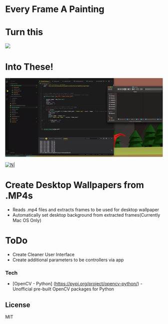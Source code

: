 
# Every Frame A Painting

# Turn this
![](CompressedSpideySwing.gif)

# Into These!
![](demo.gif)


[![N|](https://www.python.org/static/community_logos/python-logo.png)](https://www.python.org/)



# Create Desktop Wallpapers from .MP4s

  - Reads .mp4 files and extracts frames to be used for desktop wallpaper
  - Automatically set desktop background from extracted frames(Currently Mac OS Only) 
 

# ToDo
  - Create Cleaner User Interface
  - Create additional parameters to be controllers via app
  

### Tech
* [OpenCV - Python] (https://pypi.org/project/opencv-python/) - Unofficial pre-built OpenCV packages for Python


License
----

MIT
